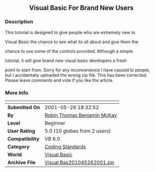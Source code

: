 ﻿<div align="center">

## Visual Basic For Brand New Users


</div>

### Description

This tutorial is designed to give people who are extremely new to

Visual Basic the chance to see what its all about and give them the

chance to use some of the controls provided. Although a simple

tutorial, it will give brand new visual basic developers a fresh

point to start from. Sorry for any inconvenience I have caused to people, but I accidentally uploaded the wrong zip file. This has been corrected. Please leave comments and vote if you like the article.
 
### More Info
 


<span>             |<span>
---                |---
**Submitted On**   |2001-05-26 18:32:52
**By**             |[Robin Thomas Benjamin McKay](https://github.com/Planet-Source-Code/PSCIndex/blob/master/ByAuthor/robin-thomas-benjamin-mckay.md)
**Level**          |Beginner
**User Rating**    |5.0 (10 globes from 2 users)
**Compatibility**  |VB 6\.0
**Category**       |[Coding Standards](https://github.com/Planet-Source-Code/PSCIndex/blob/master/ByCategory/coding-standards__1-43.md)
**World**          |[Visual Basic](https://github.com/Planet-Source-Code/PSCIndex/blob/master/ByWorld/visual-basic.md)
**Archive File**   |[Visual Bas201045262001\.zip](https://github.com/Planet-Source-Code/robin-thomas-benjamin-mckay-visual-basic-for-brand-new-users__1-23464/archive/master.zip)








